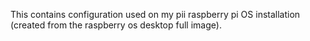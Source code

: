 This contains configuration used on my pii raspberry pi OS installation (created from the raspberry os desktop full image).
